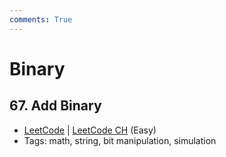```yaml
---
comments: True
---
```


# Binary

## 67. Add Binary

-   [LeetCode](https://leetcode.com/problems/add-binary/) | [LeetCode CH](https://leetcode.cn/problems/add-binary/) (Easy)
-   Tags: math, string, bit manipulation, simulation
